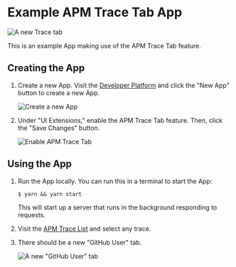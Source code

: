 # Example APM Trace Tab App

![A new Trace tab](https://p-qkfgo2.t2.n0.cdn.getcloudapp.com/items/wbub8Z9p/dfdb2efc-a0a6-43e7-a916-78658d1bbdb0.jpg?v=abdfed20bbb179688af4082483d40356)

This is an example App making use of the APM Trace Tab feature.

## Creating the App

1. Create a new App.
    Visit the [Developer Platform](https://app.datadoghq.com/apps) and click the "New App" button to create a new App.

    ![Create a new App](https://p-qkfgo2.t2.n0.cdn.getcloudapp.com/items/YEuOZELE/80c22676-eb23-49ea-bff2-feeca96601bf.jpg?v=0ee79e85c3664530b43d18253fe9f198)

1. Under "UI Extensions," enable the APM Trace Tab feature. Then, click the "Save Changes" button.

    ![Enable APM Trace Tab](https://p-qkfgo2.t2.n0.cdn.getcloudapp.com/items/z8ur1AO1/067c0ed6-aeee-4ae2-b118-9321033ac6cf.jpg?v=cfce60c3fd3e7fe5cbda8fa2527a0791)

## Using the App

1. Run the App locally.
    You can run this in a terminal to start the App:

    ```Console
    $ yarn && yarn start
    ```

    This will start up a server that runs in the background responding to requests.

1. Visit the [APM Trace List](https://app.datadoghq.com/apm/traces) and select any trace.

1. There should be a new "GitHub User" tab.

    ![A new "GitHub User" tab](https://p-qkfgo2.t2.n0.cdn.getcloudapp.com/items/wbub8Z9p/dfdb2efc-a0a6-43e7-a916-78658d1bbdb0.jpg?v=abdfed20bbb179688af4082483d40356)
